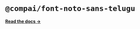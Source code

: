 # `@compai/font-noto-sans-telugu`

[**Read the docs &rarr;**](https://components.ai/docs/typefaces/noto-sans-telugu)
